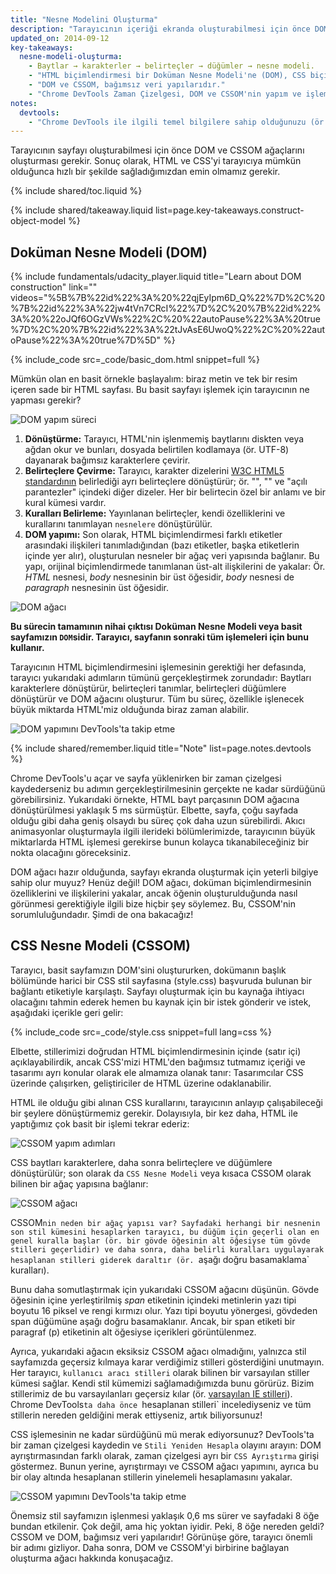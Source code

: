 ```yaml
---
title: "Nesne Modelini Oluşturma"
description: "Tarayıcının içeriği ekranda oluşturabilmesi için önce DOM ve CSSOM ağaçlarını oluşturması gerekir. Sonuç olarak, HTML ve CSS'yi tarayıcıya mümkün olduğunca hızlı bir şekilde sağladığımızdan emin olmamız gerekir."
updated_on: 2014-09-12
key-takeaways:
  nesne-modeli-oluşturma:
    - Baytlar → karakterler → belirteçler → düğümler → nesne modeli.
    - "HTML biçimlendirmesi bir Doküman Nesne Modeli'ne (DOM), CSS biçimlendirmesi bir CSS Nesne Modeli'ne (CSSOM) dönüştürülür."
    - "DOM ve CSSOM, bağımsız veri yapılarıdır."
    - "Chrome DevTools Zaman Çizelgesi, DOM ve CSSOM'nin yapım ve işleme maliyetlerini yakalayıp incelememize olanak tanır."
notes:
  devtools:
    - "Chrome DevTools ile ilgili temel bilgilere sahip olduğunuzu (ör. bir ağ şelalesini nasıl yakalayacağınızı veya bir zaman çizelgesini kaydetmeyi bildiğinizi) varsayacağız. Hızlı bir hatırlatmaya gereksinim duyarsanız <a href='https://developer.chrome.com/devtools'>Chrome DevTools dokümanlarına</a> bakabilirsiniz veya DevTools'u yeni kullanmaya başladıysanız Codeschool <a href='http://discover-devtools.codeschool.com/'>Discover DevTools</a> kursunu almanızı öneririz."
---
```

<p class="intro">
  Tarayıcının sayfayı oluşturabilmesi için önce DOM ve CSSOM ağaçlarını oluşturması gerekir. Sonuç olarak, HTML ve CSS'yi tarayıcıya mümkün olduğunca hızlı bir şekilde sağladığımızdan emin olmamız gerekir.
</p>


{% include shared/toc.liquid %}

{% include shared/takeaway.liquid list=page.key-takeaways.construct-object-model %}

## Doküman Nesne Modeli (DOM)

{% include fundamentals/udacity_player.liquid title="Learn about DOM construction" link="" videos="%5B%7B%22id%22%3A%20%22qjEyIpm6D_Q%22%7D%2C%20%7B%22id%22%3A%22jw4tVn7CRcI%22%7D%2C%20%7B%22id%22%3A%20%22oJQf6OGzVWs%22%2C%20%22autoPause%22%3A%20true%7D%2C%20%7B%22id%22%3A%22tJvAsE6UwoQ%22%2C%20%22autoPause%22%3A%20true%7D%5D" %}

{% include_code src=_code/basic_dom.html snippet=full %}

Mümkün olan en basit örnekle başlayalım: biraz metin ve tek bir resim içeren sade bir HTML sayfası. Bu basit sayfayı işlemek için tarayıcının ne yapması gerekir?

<img src="images/full-process.png" alt="DOM yapım süreci">

1. **Dönüştürme:** Tarayıcı, HTML'nin işlenmemiş baytlarını diskten veya ağdan okur ve bunları, dosyada belirtilen kodlamaya (ör. UTF-8) dayanarak bağımsız karakterlere çevirir.
1. **Belirteçlere Çevirme:** Tarayıcı, karakter dizelerini [W3C HTML5 standardının](http://www.w3.org/TR/html5/) belirlediği ayrı belirteçlere dönüştürür; ör. "<html>", "<body>" ve "açılı parantezler" içindeki diğer dizeler. Her bir belirtecin özel bir anlamı ve bir kural kümesi vardır.
1. **Kuralları Belirleme:** Yayınlanan belirteçler, kendi özelliklerini ve kurallarını tanımlayan `nesnelere` dönüştürülür.
1. **DOM yapımı:** Son olarak, HTML biçimlendirmesi farklı etiketler arasındaki ilişkileri tanımladığından (bazı etiketler, başka etiketlerin içinde yer alır), oluşturulan nesneler bir ağaç veri yapısında bağlanır. Bu yapı, orijinal biçimlendirmede tanımlanan üst-alt ilişkilerini de yakalar: Ör. _HTML_ nesnesi, _body_ nesnesinin bir üst öğesidir, _body_ nesnesi de _paragraph_ nesnesinin üst öğesidir.

<img src="images/dom-tree.png" class="center" alt="DOM ağacı">

**Bu sürecin tamamının nihai çıktısı Doküman Nesne Modeli veya basit sayfamızın `DOM`sidir. Tarayıcı, sayfanın sonraki tüm işlemeleri için bunu kullanır.**

Tarayıcının HTML biçimlendirmesini işlemesinin gerektiği her defasında, tarayıcı yukarıdaki adımların tümünü gerçekleştirmek zorundadır: Baytları karakterlere dönüştürür, belirteçleri tanımlar, belirteçleri düğümlere dönüştürür ve DOM ağacını oluşturur. Tüm bu süreç, özellikle işlenecek büyük miktarda HTML'miz olduğunda biraz zaman alabilir.

<img src="images/dom-timeline.png" class="center" alt="DOM yapımını DevTools'ta takip etme">

{% include shared/remember.liquid title="Note" list=page.notes.devtools %}

Chrome DevTools'u açar ve sayfa yüklenirken bir zaman çizelgesi kaydederseniz bu adımın gerçekleştirilmesinin gerçekte ne kadar sürdüğünü görebilirsiniz. Yukarıdaki örnekte, HTML bayt parçasının DOM ağacına dönüştürülmesi yaklaşık 5 ms sürmüştür. Elbette, sayfa, çoğu sayfada olduğu gibi daha geniş olsaydı bu süreç çok daha uzun sürebilirdi. Akıcı animasyonlar oluşturmayla ilgili ilerideki bölümlerimizde, tarayıcının büyük miktarlarda HTML işlemesi gerekirse bunun kolayca tıkanabileceğiniz bir nokta olacağını göreceksiniz.

DOM ağacı hazır olduğunda, sayfayı ekranda oluşturmak için yeterli bilgiye sahip olur muyuz? Henüz değil! DOM ağacı, doküman biçimlendirmesinin özelliklerini ve ilişkilerini yakalar, ancak öğenin oluşturulduğunda nasıl görünmesi gerektiğiyle ilgili bize hiçbir şey söylemez. Bu, CSSOM'nin sorumluluğundadır. Şimdi de ona bakacağız!

## CSS Nesne Modeli (CSSOM)

Tarayıcı, basit sayfamızın DOM'sini oluştururken, dokümanın başlık bölümünde harici bir CSS stil sayfasına (style.css) başvuruda bulunan bir bağlantı etiketiyle karşılaştı. Sayfayı oluşturmak için bu kaynağa ihtiyacı olacağını tahmin ederek hemen bu kaynak için bir istek gönderir ve istek, aşağıdaki içerikle geri gelir:

{% include_code src=_code/style.css snippet=full lang=css %}

Elbette, stillerimizi doğrudan HTML biçimlendirmesinin içinde (satır içi) açıklayabilirdik, ancak CSS'mizi HTML'den bağımsız tutmamız içeriği ve tasarımı ayrı konular olarak ele almamıza olanak tanır: Tasarımcılar CSS üzerinde çalışırken, geliştiriciler de HTML üzerine odaklanabilir.

HTML ile olduğu gibi alınan CSS kurallarını, tarayıcının anlayıp çalışabileceği bir şeylere dönüştürmemiz gerekir. Dolayısıyla, bir kez daha, HTML ile yaptığımız çok basit bir işlemi tekrar ederiz:

<img src="images/cssom-construction.png" class="center" alt="CSSOM yapım adımları">

CSS baytları karakterlere, daha sonra belirteçlere ve düğümlere dönüştürülür; son olarak da `CSS Nesne Modeli` veya kısaca CSSOM olarak bilinen bir ağaç yapısına bağlanır:

<img src="images/cssom-tree.png" class="center" alt="CSSOM ağacı">

CSSOM`nin neden bir ağaç yapısı var? Sayfadaki herhangi bir nesnenin son stil kümesini hesaplarken tarayıcı, bu düğüm için geçerli olan en genel kuralla başlar (ör. bir gövde öğesinin alt öğesiyse tüm gövde stilleri geçerlidir) ve daha sonra, daha belirli kuralları uygulayarak hesaplanan stilleri giderek daraltır (ör. `aşağı doğru basamaklama` kuralları).

Bunu daha somutlaştırmak için yukarıdaki CSSOM ağacını düşünün. Gövde öğesinin içine yerleştirilmiş _span_ etiketinin içindeki metinlerin yazı tipi boyutu 16 piksel ve rengi kırmızı olur. Yazı tipi boyutu yönergesi, gövdeden span düğümüne aşağı doğru basamaklanır. Ancak, bir span etiketi bir paragraf (p) etiketinin alt öğesiyse içerikleri görüntülenmez.

Ayrıca, yukarıdaki ağacın eksiksiz CSSOM ağacı olmadığını, yalnızca stil sayfamızda geçersiz kılmaya karar verdiğimiz stilleri gösterdiğini unutmayın. Her tarayıcı, `kullanıcı aracı stilleri` olarak bilinen bir varsayılan stiller kümesi sağlar. Kendi stil kümemizi sağlamadığımızda bunu görürüz. Bizim stillerimiz de bu varsayılanları geçersiz kılar (ör. [varsayılan IE stilleri](http://www.iecss.com/)). Chrome DevTools`ta daha önce `hesaplanan stilleri` incelediyseniz ve tüm stillerin nereden geldiğini merak ettiyseniz, artık biliyorsunuz!

CSS işlemesinin ne kadar sürdüğünü mü merak ediyorsunuz? DevTools'ta bir zaman çizelgesi kaydedin ve `Stili Yeniden Hesapla` olayını arayın: DOM ayrıştırmasından farklı olarak, zaman çizelgesi ayrı bir `CSS Ayrıştırma` girişi göstermez. Bunun yerine, ayrıştırmayı ve CSSOM ağacı yapımını, ayrıca bu bir olay altında hesaplanan stillerin yinelemeli hesaplamasını yakalar.

<img src="images/cssom-timeline.png" class="center" alt="CSSOM yapımını DevTools'ta takip etme">

Önemsiz stil sayfamızın işlenmesi yaklaşık 0,6 ms sürer ve sayfadaki 8 öğe bundan etkilenir. Çok değil, ama hiç yoktan iyidir. Peki, 8 öğe nereden geldi? CSSOM ve DOM, bağımsız veri yapılarıdır! Görünüşe göre, tarayıcı önemli bir adımı gizliyor. Daha sonra, DOM ve CSSOM'yi birbirine bağlayan oluşturma ağacı hakkında konuşacağız.



